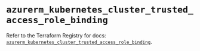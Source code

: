 # `azurerm_kubernetes_cluster_trusted_access_role_binding`

Refer to the Terraform Registry for docs: [`azurerm_kubernetes_cluster_trusted_access_role_binding`](https://registry.terraform.io/providers/hashicorp/azurerm/4.7.0/docs/resources/kubernetes_cluster_trusted_access_role_binding).
